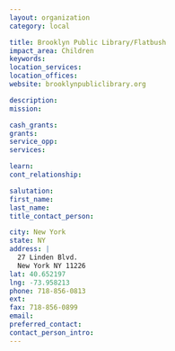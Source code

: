 ```yaml
---
layout: organization
category: local

title: Brooklyn Public Library/Flatbush
impact_area: Children
keywords: 
location_services: 
location_offices: 
website: brooklynpubliclibrary.org

description: 
mission: 

cash_grants: 
grants: 
service_opp: 
services: 

learn: 
cont_relationship: 

salutation: 
first_name: 
last_name: 
title_contact_person: 

city: New York
state: NY
address: |
  27 Linden Blvd.  
  New York NY 11226
lat: 40.652197
lng: -73.958213
phone: 718-856-0813
ext: 
fax: 718-856-0899
email: 
preferred_contact: 
contact_person_intro: 
---
```

